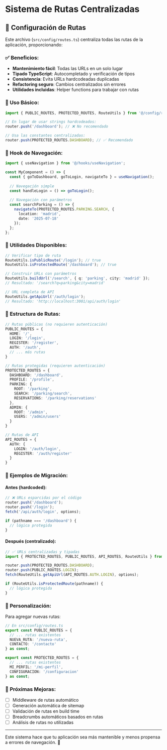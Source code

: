 # Sistema de Rutas Centralizadas

## 📍 Configuración de Rutas

Este archivo (`src/config/routes.ts`) centraliza todas las rutas de la aplicación, proporcionando:

### ✅ **Beneficios:**
- **Mantenimiento fácil**: Todas las URLs en un solo lugar
- **Tipado TypeScript**: Autocompletado y verificación de tipos
- **Consistencia**: Evita URLs hardcodeadas duplicadas
- **Refactoring seguro**: Cambios centralizados sin errores
- **Utilidades incluidas**: Helper functions para trabajar con rutas

### 🎯 **Uso Básico:**

```typescript
import { PUBLIC_ROUTES, PROTECTED_ROUTES, RouteUtils } from '@/config/routes';

// En lugar de usar strings hardcodeados:
router.push('/dashboard'); // ❌ No recomendado

// Usa las constantes centralizadas:
router.push(PROTECTED_ROUTES.DASHBOARD); // ✅ Recomendado
```

### 🚀 **Hook de Navegación:**

```typescript
import { useNavigation } from '@/hooks/useNavigation';

const MyComponent = () => {
  const { goToDashboard, goToLogin, navigateTo } = useNavigation();
  
  // Navegación simple
  const handleLogin = () => goToLogin();
  
  // Navegación con parámetros
  const searchParking = () => {
    navigateTo(PROTECTED_ROUTES.PARKING.SEARCH, { 
      location: 'madrid',
      date: '2025-07-18'
    });
  };
};
```

### 🔧 **Utilidades Disponibles:**

```typescript
// Verificar tipo de ruta
RouteUtils.isPublicRoute('/login'); // true
RouteUtils.isProtectedRoute('/dashboard'); // true

// Construir URLs con parámetros
RouteUtils.buildUrl('/search', { q: 'parking', city: 'madrid' });
// Resultado: '/search?q=parking&city=madrid'

// URL completa de API
RouteUtils.getApiUrl('/auth/login');
// Resultado: 'http://localhost:3001/api/auth/login'
```

### 📁 **Estructura de Rutas:**

```typescript
// Rutas públicas (no requieren autenticación)
PUBLIC_ROUTES = {
  HOME: '/',
  LOGIN: '/login',
  REGISTER: '/register',
  AUTH: '/auth',
  // ... más rutas
}

// Rutas protegidas (requieren autenticación)
PROTECTED_ROUTES = {
  DASHBOARD: '/dashboard',
  PROFILE: '/profile',
  PARKING: {
    ROOT: '/parking',
    SEARCH: '/parking/search',
    RESERVATIONS: '/parking/reservations'
  },
  ADMIN: {
    ROOT: '/admin',
    USERS: '/admin/users'
  }
}

// Rutas de API
API_ROUTES = {
  AUTH: {
    LOGIN: '/auth/login',
    REGISTER: '/auth/register'
  }
}
```

### 🔄 **Ejemplos de Migración:**

#### Antes (hardcoded):
```typescript
// ❌ URLs esparcidas por el código
router.push('/dashboard');
router.push('/login');
fetch('/api/auth/login', options);

if (pathname === '/dashboard') {
  // lógica protegida
}
```

#### Después (centralizado):
```typescript
// ✅ URLs centralizadas y tipadas
import { PROTECTED_ROUTES, PUBLIC_ROUTES, API_ROUTES, RouteUtils } from '@/config/routes';

router.push(PROTECTED_ROUTES.DASHBOARD);
router.push(PUBLIC_ROUTES.LOGIN);
fetch(RouteUtils.getApiUrl(API_ROUTES.AUTH.LOGIN), options);

if (RouteUtils.isProtectedRoute(pathname)) {
  // lógica protegida
}
```

### 🎨 **Personalización:**

Para agregar nuevas rutas:

```typescript
// En src/config/routes.ts
export const PUBLIC_ROUTES = {
  // ... rutas existentes
  NUEVA_RUTA: '/nueva-ruta',
  CONTACTO: '/contacto'
} as const;

export const PROTECTED_ROUTES = {
  // ... rutas existentes
  MI_PERFIL: '/mi-perfil',
  CONFIGURACION: '/configuracion'
} as const;
```

### 📝 **Próximas Mejoras:**

- [ ] Middleware de rutas automático
- [ ] Generación automática de sitemap
- [ ] Validación de rutas en build time
- [ ] Breadcrumbs automáticos basados en rutas
- [ ] Análisis de rutas no utilizadas

---

Este sistema hace que tu aplicación sea más mantenible y menos propensa a errores de navegación. 🚀
